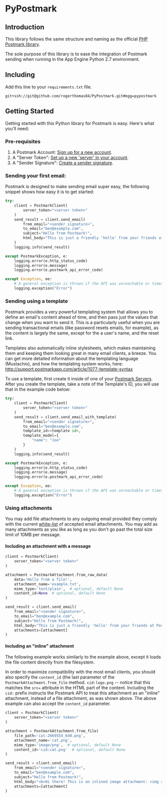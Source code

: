 # PyPostmark

## Introduction

This library follows the same structure and naming as the official [PHP Postmark library](https://github.com/wildbit/postmark-php).

The sole purpose of this library is to ease the integration of Postmark sending when running in the App Engine Python 2.7 environment.

## Including

Add this line to your `requirements.txt` file.

```
git+ssh://git@github.com/rogerthomas84/PyPostmark.git#egg=pypostmark
```

## Getting Started

Getting started with this Python library for Postmark is easy. Here's what you'll need:

### Pre-requisites

1. A Postmark Account: [Sign up for a new account](https://postmarkapp.com/sign_up).
2. A "Server Token": [Set up a new 'server' in your account](https://postmarkapp.com/servers).
3. A "Sender Signature": [Create a sender signature](https://postmarkapp.com/signatures/new).


### Sending your first email:

Postmark is designed to make sending email super easy, the following snippet shows how easy it is to get started:

```python
try:
    client = PostmarkClient(
        server_token="<server token>"
    )
    send_result = client.send_email(
        from_email="<sender signature>",
        to_email="ben@example.com",
        subject="Hello from Postmark!",
        html_body="This is just a friendly 'hello' from your friends at Postmark."
    )
    logging.info(send_result)

except PostmarkException, e:
    logging.error(e.http_status_code)
    logging.error(e.message)
    logging.error(e.postmark_api_error_code)

except Exception, ee:
    # A general exception is thrown if the API was unreachable or times out.
    logging.exception("Error")
```


### Sending using a template

Postmark provides a very powerful templating system that allows you to define an email's content ahead of time, and then pass just the values that change when you want to send it. This is a particularly useful when you are sending transactional emails (like password resets emails, for example), as the content is largely the same, except for the a user's name, and the reset link.

Templates also automatically inline stylesheets, which makes maintaining them and keeping them looking great in many email clients, a breeze. You can get more detailed information about the templating language (Mustachio), and how the templating system works, here: http://support.postmarkapp.com/article/1077-template-syntax

To use a template, first create it inside of one of your [Postmark Servers](https://account.postmarkapp.com/servers). After you create the template, take a note of the Template's ID, you will use that in the example code below:

```python
try:
    client = PostmarkClient(
        server_token="<server token>"
    )
    send_result = client.send_email_with_template(
        from_email="<sender signature>",
        to_email="ben@example.com",
        template_id=<template id>,
        template_model={
            "name": "Joe"
        }
    )
    logging.info(send_result)

except PostmarkException, e:
    logging.error(e.http_status_code)
    logging.error(e.message)
    logging.error(e.postmark_api_error_code)

except Exception, ee:
    # A general exception is thrown if the API was unreachable or times out.
    logging.exception("Error")
```


### Using attachments

You may add file attachments to any outgoing email provided they comply with the current [white-list](http://developer.postmarkapp.com/developer-send-api.html#attachments) of accepted email attachments. You may add as many attachments as you like as long as you don't go past the total size limit of 10MB per message.

#### Including an attachment with a message

```python
client = PostmarkClient(
    server_token="<server token>"
)

attachment = PostmarkAttachment.from_raw_data(
    data='Hello from a file!',
    attachment_name='example.txt',
    mime_type='text/plain',  # optional, default None
    content_id=None  # optional, default None
)

send_result = client.send_email(
    from_email="<sender signature>",
    to_email="ben@example.com",
    subject="Hello from Postmark!",
    html_body="This is just a friendly 'hello' from your friends at Postmark.",
    attachments=[attachment]
)
```

#### Including an "inline" attachment

The following example works similarly to the example above, except it loads the file content directly from the filesystem.

In order to maximize compatibility with the most email clients, you should also specify the `content_id` (the last parameter of the `PostmarkAttachment.from_file` method. `cid:logo.png` -- notice that this matches the `src=` attribute in the HTML part of the content. Including the `cid:` prefix instructs the Postmark API to treat this attachment as an "inline" attachment, instead of a file attachment, as was shown above. The above example can also accept the `content_id` parameter.

```python
client = PostmarkClient(
    server_token="<server token>"
)

attachment = PostmarkAttachment.from_file(
    file_path='cat-2669554_640.png',
    attachment_name='cat.png',
    mime_type='image/png',  # optional, default None
    content_id='cid:cat.png'  # optional, default None
)

send_result = client.send_email(
    from_email="<sender signature>",
    to_email="ben@example.com",
    subject="Hello from Postmark!",
    html_body="<b>Hi there! This is an inlined image attachment: <img src="cid:cat.png"/></b>",
    attachments=[attachment]
)
```
